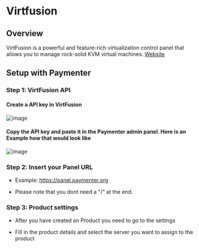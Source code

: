 # Virtfusion
## Overview
VirtFusion is a powerful and feature-rich virtualization control panel that allows you to manage rock-solid KVM virtual machines.
[Website](https://virtfusion.com)

## Setup with Paymenter
### Step 1: VirtFusion API
#### Create a API key in VirtFusion
![image](virtfusion.png)

#### Copy the API key and paste it in the Paymenter admin panel. Here is an Example how that would look like
![image](apikey.png)

### Step 2: Insert your Panel URL
* Example: <https://panel.paymenter.org>

* Please note that you dont need a "/" at the end.

### Step 3: Product settings
* After you have created an Product you need to go to the settings

* Fill in the product details and select the server you want to assign to the product
